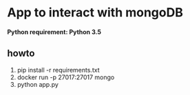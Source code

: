 # App to interact with mongoDB
#### Python requirement: Python 3.5

## howto 
1. pip install -r requirements.txt
2. docker run -p 27017:27017 mongo
3. python app.py
